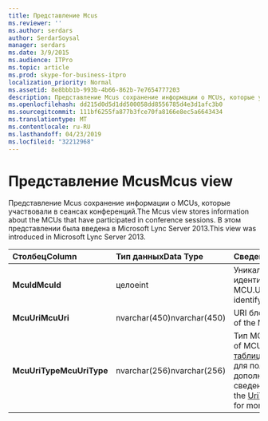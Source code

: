 ```yaml
---
title: Представление Mcus
ms.reviewer: ''
ms.author: serdars
author: SerdarSoysal
manager: serdars
ms.date: 3/9/2015
ms.audience: ITPro
ms.topic: article
ms.prod: skype-for-business-itpro
localization_priority: Normal
ms.assetid: 8e8bbb1b-993b-4b66-862b-7e7654777203
description: Представление Mcus сохранение информации о MCUs, которые участвовали в сеансах конференций. В этом представлении была введена в Microsoft Lync Server 2013.
ms.openlocfilehash: dd215d0d5d1dd500058dd8556785d4e3d1afc3b0
ms.sourcegitcommit: 111bf6255fa877b3fce70fa8166e8ec5a6643434
ms.translationtype: MT
ms.contentlocale: ru-RU
ms.lasthandoff: 04/23/2019
ms.locfileid: "32212968"
---
```

# <a name="mcus-view"></a><span data-ttu-id="52966-104">Представление Mcus</span><span class="sxs-lookup"><span data-stu-id="52966-104">Mcus view</span></span>
 
<span data-ttu-id="52966-105">Представление Mcus сохранение информации о MCUs, которые участвовали в сеансах конференций.</span><span class="sxs-lookup"><span data-stu-id="52966-105">The Mcus view stores information about the MCUs that have participated in conference sessions.</span></span> <span data-ttu-id="52966-106">В этом представлении была введена в Microsoft Lync Server 2013.</span><span class="sxs-lookup"><span data-stu-id="52966-106">This view was introduced in Microsoft Lync Server 2013.</span></span>
  
|<span data-ttu-id="52966-107">**Столбец**</span><span class="sxs-lookup"><span data-stu-id="52966-107">**Column**</span></span>|<span data-ttu-id="52966-108">**Тип данных**</span><span class="sxs-lookup"><span data-stu-id="52966-108">**Data Type**</span></span>|<span data-ttu-id="52966-109">**Сведения**</span><span class="sxs-lookup"><span data-stu-id="52966-109">**Details**</span></span>|
|:-----|:-----|:-----|
|<span data-ttu-id="52966-110">**McuId**</span><span class="sxs-lookup"><span data-stu-id="52966-110">**McuId**</span></span> <br/> |<span data-ttu-id="52966-111">целое</span><span class="sxs-lookup"><span data-stu-id="52966-111">int</span></span>  <br/> |<span data-ttu-id="52966-112">Уникальный номер, идентифицирующий MCU.</span><span class="sxs-lookup"><span data-stu-id="52966-112">Unique number identifying the MCU.</span></span>  <br/> |
|<span data-ttu-id="52966-113">**McuUri**</span><span class="sxs-lookup"><span data-stu-id="52966-113">**McuUri**</span></span> <br/> |<span data-ttu-id="52966-114">nvarchar(450)</span><span class="sxs-lookup"><span data-stu-id="52966-114">nvarchar(450)</span></span>  <br/> |<span data-ttu-id="52966-115">URI блока MCU.</span><span class="sxs-lookup"><span data-stu-id="52966-115">URI of the MCU.</span></span>  <br/> |
|<span data-ttu-id="52966-116">**McuUriType**</span><span class="sxs-lookup"><span data-stu-id="52966-116">**McuUriType**</span></span> <br/> |<span data-ttu-id="52966-117">nvarchar(256)</span><span class="sxs-lookup"><span data-stu-id="52966-117">nvarchar(256)</span></span>  <br/> |<span data-ttu-id="52966-118">Тип MCU URI.</span><span class="sxs-lookup"><span data-stu-id="52966-118">Type of MCU URI.</span></span> <span data-ttu-id="52966-119">В [таблице UriTypes](uritypes.md) для получения дополнительных сведений см.</span><span class="sxs-lookup"><span data-stu-id="52966-119">See the [UriTypes table](uritypes.md) for more information.</span></span> <br/> |
   


